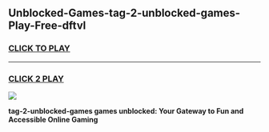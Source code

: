 
## Unblocked-Games-tag-2-unblocked-games-Play-Free-dftvl
<h3>
<a href="https://premium76.site?title=tag-2-unblocked-games&ref=15A">CLICK TO PLAY</a></h3>
<hr>

<h3>
<a href="https://premium76.site?title=tag-2-unblocked-games&ref=15A">CLICK 2 PLAY</a>
  
</h3>

<a href="https://premium76.site?title=tag-2-unblocked-games&ref=15A"><img src="https://clearcache.store/games.png"></a>


**tag-2-unblocked-games games unblocked: Your Gateway to Fun and Accessible Online Gaming**
